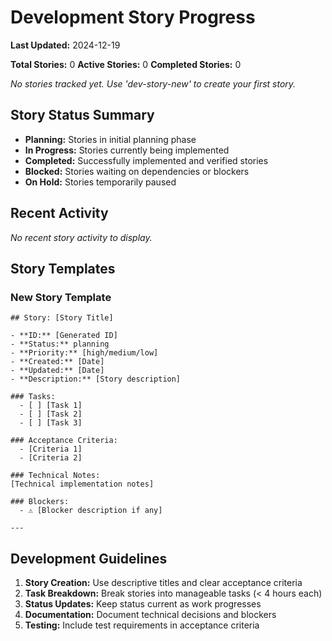 # Development Story Progress

**Last Updated:** 2024-12-19

**Total Stories:** 0
**Active Stories:** 0
**Completed Stories:** 0

*No stories tracked yet. Use 'dev-story-new' to create your first story.*

## Story Status Summary

- **Planning:** Stories in initial planning phase
- **In Progress:** Stories currently being implemented
- **Completed:** Successfully implemented and verified stories
- **Blocked:** Stories waiting on dependencies or blockers
- **On Hold:** Stories temporarily paused

## Recent Activity

*No recent story activity to display.*

## Story Templates

### New Story Template
```
## Story: [Story Title]

- **ID:** [Generated ID]
- **Status:** planning
- **Priority:** [high/medium/low]
- **Created:** [Date]
- **Updated:** [Date]
- **Description:** [Story description]

### Tasks:
  - [ ] [Task 1]
  - [ ] [Task 2]
  - [ ] [Task 3]

### Acceptance Criteria:
  - [Criteria 1]
  - [Criteria 2]

### Technical Notes:
[Technical implementation notes]

### Blockers:
  - ⚠️ [Blocker description if any]

---
```

## Development Guidelines

1. **Story Creation:** Use descriptive titles and clear acceptance criteria
2. **Task Breakdown:** Break stories into manageable tasks (< 4 hours each)
3. **Status Updates:** Keep status current as work progresses
4. **Documentation:** Document technical decisions and blockers
5. **Testing:** Include test requirements in acceptance criteria
